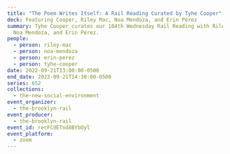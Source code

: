 ```yaml
---
title: "The Poem Writes Itself: A Rail Reading Curated by Tyhe Cooper"
deck: Featuring Cooper, Riley Mac, Noa Mendoza, and Erin Pérez
summary: Tyhe Cooper curates our 104th Wednesday Rail Reading with Riley Mac,
  Noa Mendoza, and Erin Pérez.
people:
  - person: riley-mac
  - person: noa-mendoza
  - person: erin-perez
  - person: tyhe-cooper
date: 2022-09-21T13:00:00-0500
end_date: 2022-09-21T14:30:00-0500
series: 652
collections:
  - the-new-social-environment
event_organizer:
  - the-brooklyn-rail
event_producer:
  - the-brooklyn-rail
event_id: recFC0ETnd8BYbOyl
event_platform:
  - zoom
---
```

